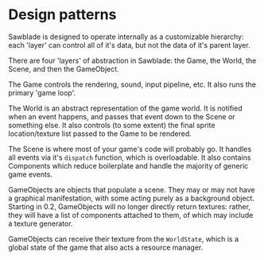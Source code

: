 # Design patterns
Sawblade is designed to operate internally as a customizable
hierarchy: each 'layer' can control all of it's data, but
not the data of it's parent layer.

There are four 'layers' of abstraction in Sawblade: the Game, the World,
the Scene, and then the GameObject.

The Game controls the rendering, sound, input pipeline, etc. It also
runs the primary 'game loop'.

The World is an abstract representation of the game world.
It is notified when an event happens, and passes that event down
to the Scene or something else. It also controls (to some extent) the
final sprite location/texture list passed to the Game to be rendered.

The Scene is where most of your game's code will probably go.
It handles all events via it's `dispatch` function, which is overloadable.
It also contains Components which reduce boilerplate and handle the
majority of generic game events.

GameObjects are objects that populate a scene. They may or may not
have a graphical manifestation, with some acting purely as a background
object. Starting in 0.2, GameObjects will no longer directly return textures:
rather, they will have a list of components attached to them, of 
which may include a texture generator.

GameObjects can receive their texture from the `WorldState`, which
is a global state of the game that also acts a resource manager.